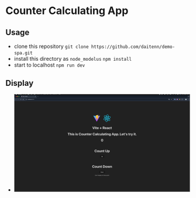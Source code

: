 # Counter Calculating App
## Usage
- clone this repository
`git clone https://github.com/daitenn/demo-spa.git`
- install this directory as `node_modelus`
`npm install`
- start to localhost
`npm run dev`

## Display
- ![images](./setup.png)